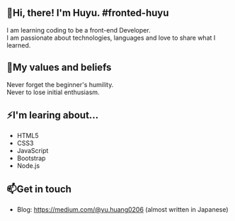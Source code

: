 **👋Hi, there! I'm Huyu. #fronted-huyu**
---
I am learning coding to be a front-end Developer.<br />
I am passionate about technologies, languages and love to share what I learned.

**🌱My values and beliefs**
---
Never forget the beginner's humility.<br />
Never to lose initial enthusiasm.

**⚡I'm learing about...**
---
* HTML5
* CSS3
* JavaScript
* Bootstrap
* Node.js

**📫Get in touch**
---
* Blog: https://medium.com/@yu.huang0206 (almost written in Japanese)


<!--
**frontend-huyu/frontend-huyu** is a ✨ _special_ ✨ repository because its `README.md` (this file) appears on your GitHub profile.

Here are some ideas to get you started:

- 🔭 I’m currently working on ...
-  I’m currently learning ...
- 👯 I’m looking to collaborate on ...
- 🤔 I’m looking for help with ...
- 💬 Ask me about ...
- 📫 How to reach me: ...
- 😄 Pronouns: ...
-  Fun fact: ...
-->
